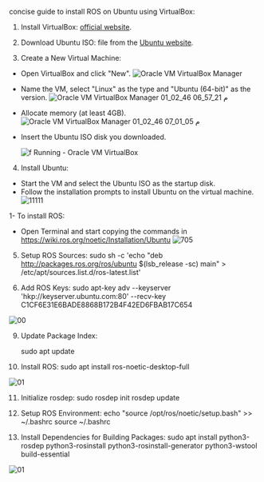 concise guide to install ROS on Ubuntu using VirtualBox:


1. Install VirtualBox: [official website](https://www.virtualbox.org/).

2. Download Ubuntu ISO: file from the [Ubuntu website](https://ubuntu.com/download/desktop).

3. Create a New Virtual Machine:
- Open VirtualBox and click "New".
  ![Oracle VM VirtualBox Manager ](https://github.com/user-attachments/assets/0db60ac6-9934-4aed-8a98-074a469d7c8c)

- Name the VM, select "Linux" as the type and "Ubuntu (64-bit)" as the version.
  ![Oracle VM VirtualBox Manager 01_02_46 06_57_21 م](https://github.com/user-attachments/assets/e3ea251e-ff98-41db-afb9-7d01fd052fd9)

- Allocate memory (at least 4GB).
  ![Oracle VM VirtualBox Manager 01_02_46 07_01_05 م](https://github.com/user-attachments/assets/b0f845b1-038e-4900-8368-aa25a9080e13)

- Insert the Ubuntu ISO disk you downloaded.
  
  ![f  Running  - Oracle VM VirtualBox ](https://github.com/user-attachments/assets/e3078d80-5508-47f3-8182-6a5dc2b74483)


4. Install Ubuntu:
- Start the VM and select the Ubuntu ISO as the startup disk.
- Follow the installation prompts to install Ubuntu on the virtual machine.
![11111](https://github.com/user-attachments/assets/c337e0bf-dd74-44c8-88f5-9fda654b32b3)

1- To install ROS:
- Open Terminal and start copying the commands in  https://wiki.ros.org/noetic/Installation/Ubuntu 
![705](https://github.com/user-attachments/assets/7556de72-f080-4bf9-a160-2bba6c7bc66d)

5. Setup ROS Sources:
sudo sh -c 'echo "deb http://packages.ros.org/ros/ubuntu $(lsb_release -sc) main" > /etc/apt/sources.list.d/ros-latest.list'    

6. Add ROS Keys: 
   sudo apt-key adv --keyserver 'hkp://keyserver.ubuntu.com:80' --recv-key C1CF6E31E6BADE8868B172B4F42ED6FBAB17C654
   
![00](https://github.com/user-attachments/assets/957a48d9-36a7-43d6-825d-50501f55da71)


9. Update Package Index:
    
   sudo apt update
   

10. Install ROS:
 sudo apt install ros-noetic-desktop-full
   
![01](https://github.com/user-attachments/assets/5842800b-b348-402d-954f-feec3d317a13)


11. Initialize rosdep:
    sudo rosdep init
    rosdep update
    

12. Setup ROS Environment:
    echo "source /opt/ros/noetic/setup.bash" >> ~/.bashrc
    source ~/.bashrc
    
14. Install Dependencies for Building Packages:
    sudo apt install python3-rosdep python3-rosinstall python3-rosinstall-generator python3-wstool build-essential
    
![01](https://github.com/user-attachments/assets/f3d76958-5de7-497f-949d-d6a530e86378)

